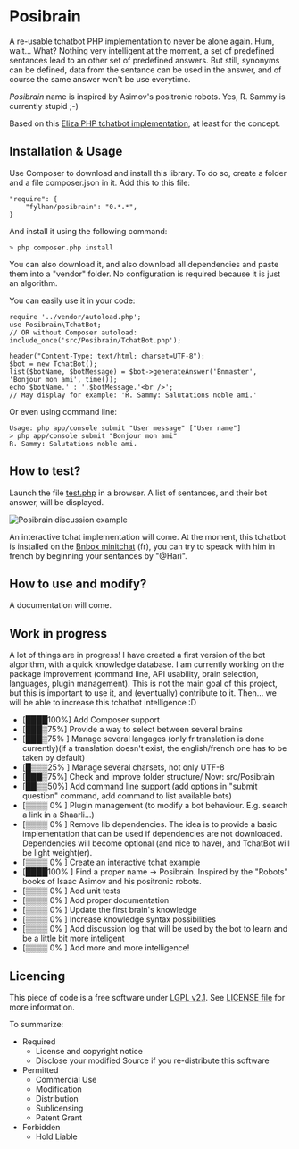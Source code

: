 Posibrain
========

A re-usable tchatbot PHP implementation to never be alone again. Hum, wait... What?
Nothing very intelligent at the moment, a set of predefined sentances lead to an other set of predefined answers. But still, synonyms can be defined, data from the sentance can be used in the answer, and of course the same answer won't be use everytime.

*Posibrain* name is inspired by Asimov's positronic robots. Yes, R. Sammy is currently stupid ;-)

Based on this [Eliza PHP tchatbot implementation](http://www.perkiset.org/forum/all_things_general_tech/artificial_intelligence_as_we_know_it_today-t1177.5.html;wap2=), at least for the concept.

Installation & Usage
------------
Use Composer to download and install this library. To do so, create a folder and a file composer.json in it. Add this to this file:

    "require": {
        "fylhan/posibrain": "0.*.*",
    }
    
And install it using the following command:

    > php composer.php install
    
You can also download it, and also download all dependencies and paste them into a "vendor" folder.
No configuration is required because it is just an algorithm.

You can easily use it in your code:

    require '../vendor/autoload.php';
    use Posibrain\TchatBot;
    // OR without Composer autoload: include_once('src/Posibrain/TchatBot.php');

    header("Content-Type: text/html; charset=UTF-8");
    $bot = new TchatBot();
    list($botName, $botMessage) = $bot->generateAnswer('Bnmaster', 'Bonjour mon ami', time());
    echo $botName.' : '.$botMessage.'<br />';
    // May display for example: 'R. Sammy: Salutations noble ami.'


Or even using command line:

    Usage: php app/console submit "User message" ["User name"]
    > php app/console submit "Bonjour mon ami"
    R. Sammy: Salutations noble ami.

How to test?
-----------
Launch the file [test.php](https://github.com/Fylhan/posibrain/blob/master/test/test.php) in a browser. A list of sentances, and their bot answer, will be displayed.

![Posibrain discussion example](https://raw.github.com/Fylhan/posibrain/master/doc/tchatbot-example.png)

An interactive tchat implementation will come. At the moment, this tchatbot is installed on the [Bnbox minitchat](http://la-bnbox.fr) (fr), you can try to speack with him in french by beginning your sentances by "@Hari".


How to use and modify?
-----------
A documentation will come.


Work in progress
----------------
A lot of things are in progress! I have created a first version of the bot algorithm, with a quick knowledge database. I am currently working on the package improvement (command line, API usability, brain selection, languages, plugin management). This is not the main goal of this project, but this is important to use it, and (eventually) contribute to it. Then... we will be able to increase this tchatbot intelligence :D

- [████100%] Add Composer support
- [███▒75%] Provide a way to select between several brains
- [███▒75% ] Manage several langages (only fr translation is done currently)(if a translation doesn't exist, the english/french one has to be taken by default)
- [█▒▒▒25% ] Manage several charsets, not only UTF-8
- [███▒75%] Check and improve folder structure/ Now: src/Posibrain
- [██▒▒50%] Add command line support (add options in "submit question" command, add command to list available bots)
- [▒▒▒▒ 0% ] Plugin management (to modify a bot behaviour. E.g. search a link in a Shaarli...)
- [▒▒▒▒ 0% ] Remove lib dependencies. The idea is to provide a basic implementation that can be used if dependencies are not downloaded. Dependencies will become optional (and nice to have), and TchatBot will be light weight(er).
- [▒▒▒▒ 0% ] Create an interactive tchat example
- [████100% ] Find a proper name -> Posibrain. Inspired by the "Robots" books of Isaac Asimov and his positronic robots.
- [▒▒▒▒ 0% ] Add unit tests
- [▒▒▒▒ 0% ] Add proper documentation
- [▒▒▒▒ 0% ] Update the first brain's knowledge
- [▒▒▒▒ 0% ] Increase knowledge syntax possibilities
- [▒▒▒▒ 0% ] Add discussion log that will be used by the bot to learn and be a little bit more inteligent
- [▒▒▒▒ 0% ] Add more and more intelligence!


Licencing
--------
This piece of code is a free software under [LGPL v2.1](http://choosealicense.com/licenses/lgpl-v2.1/). See [LICENSE file](https://github.com/Fylhan/tchatbot/blob/master/LICENSE) for more information.

To summarize:
* Required
  * License and copyright notice
  * Disclose your modified Source if you re-distribute this software
* Permitted
  * Commercial Use
  * Modification
  * Distribution
  * Sublicensing
  * Patent Grant
* Forbidden 	
  * Hold Liable
